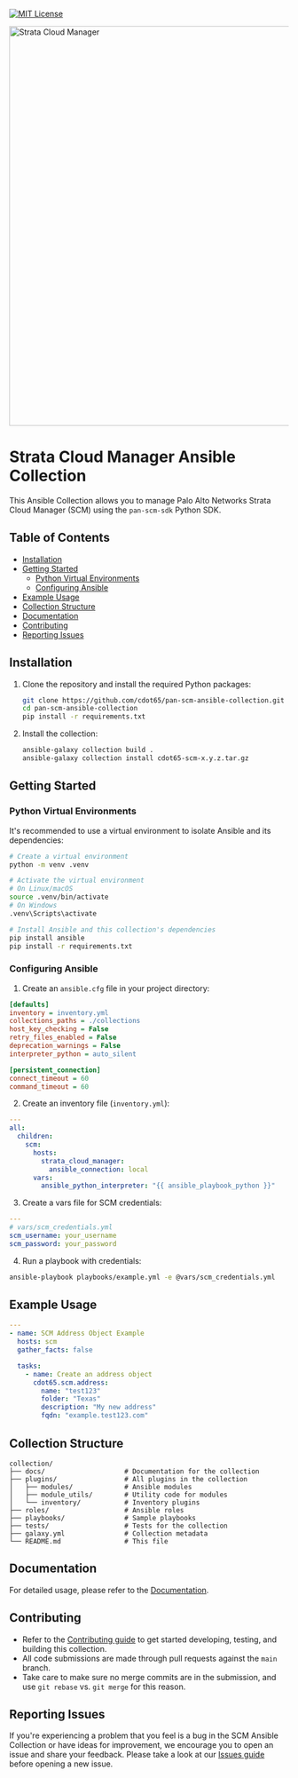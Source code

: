 [![MIT License](https://img.shields.io/badge/license-MIT-brightgreen.svg)](https://github.com/cdot65/pan-scm-ansible-collection/blob/main/LICENSE.md)

<img src="https://raw.githubusercontent.com/cdot65/pan-scm-sdk/main/docs/images/logo.svg" width=720 alt="Strata Cloud Manager" />

# Strata Cloud Manager Ansible Collection

This Ansible Collection allows you to manage Palo Alto Networks Strata Cloud Manager (SCM) using the `pan-scm-sdk`
Python SDK.

## Table of Contents

- [Installation](#installation)
- [Getting Started](#getting-started)
    - [Python Virtual Environments](#python-virtual-environments)
    - [Configuring Ansible](#configuring-ansible)
- [Example Usage](#example-usage)
- [Collection Structure](#collection-structure)
- [Documentation](#documentation)
- [Contributing](#contributing)
- [Reporting Issues](#reporting-issues)

## Installation

1. Clone the repository and install the required Python packages:

   ```sh
   git clone https://github.com/cdot65/pan-scm-ansible-collection.git
   cd pan-scm-ansible-collection
   pip install -r requirements.txt
   ```

2. Install the collection:

   ```sh
   ansible-galaxy collection build .
   ansible-galaxy collection install cdot65-scm-x.y.z.tar.gz
   ```

## Getting Started

### Python Virtual Environments

It's recommended to use a virtual environment to isolate Ansible and its dependencies:

```sh
# Create a virtual environment
python -m venv .venv

# Activate the virtual environment
# On Linux/macOS
source .venv/bin/activate
# On Windows
.venv\Scripts\activate

# Install Ansible and this collection's dependencies
pip install ansible
pip install -r requirements.txt
```

### Configuring Ansible

1. Create an `ansible.cfg` file in your project directory:

```ini
[defaults]
inventory = inventory.yml
collections_paths = ./collections
host_key_checking = False
retry_files_enabled = False
deprecation_warnings = False
interpreter_python = auto_silent

[persistent_connection]
connect_timeout = 60
command_timeout = 60
```

2. Create an inventory file (`inventory.yml`):

```yaml
---
all:
  children:
    scm:
      hosts:
        strata_cloud_manager:
          ansible_connection: local
      vars:
        ansible_python_interpreter: "{{ ansible_playbook_python }}"
```

3. Create a vars file for SCM credentials:

```yaml
---
# vars/scm_credentials.yml
scm_username: your_username
scm_password: your_password
```

4. Run a playbook with credentials:

```sh
ansible-playbook playbooks/example.yml -e @vars/scm_credentials.yml
```

## Example Usage

```yaml
---
- name: SCM Address Object Example
  hosts: scm
  gather_facts: false

  tasks:
    - name: Create an address object
      cdot65.scm.address:
        name: "test123"
        folder: "Texas"
        description: "My new address"
        fqdn: "example.test123.com"
```

## Collection Structure

```
collection/
├── docs/                    # Documentation for the collection
├── plugins/                 # All plugins in the collection
│   ├── modules/             # Ansible modules
│   ├── module_utils/        # Utility code for modules
│   └── inventory/           # Inventory plugins
├── roles/                   # Ansible roles
├── playbooks/               # Sample playbooks
├── tests/                   # Tests for the collection
├── galaxy.yml               # Collection metadata
└── README.md                # This file
```

## Documentation

For detailed usage, please refer to
the [Documentation](https://github.com/cdot65/pan-scm-ansible-collection/blob/main/pan_scm_ansible_collection/README.md).

## Contributing

- Refer to the [Contributing guide](https://github.com/cdot65/pan-scm-ansible-collection/blob/main/CONTRIBUTING.md) to
  get started developing, testing, and building this collection.
- All code submissions are made through pull requests against the `main` branch.
- Take care to make sure no merge commits are in the submission, and use `git rebase` vs. `git merge` for this reason.

## Reporting Issues

If you're experiencing a problem that you feel is a bug in the SCM Ansible Collection or have ideas for improvement, we
encourage you to open an issue and share your feedback. Please take a look at
our [Issues guide](https://github.com/cdot65/pan-scm-ansible-collection/blob/main/ISSUES.md) before opening a new issue.
